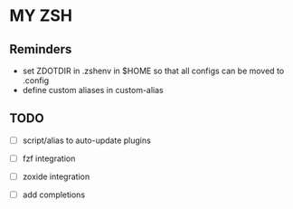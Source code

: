 # MY ZSH

## Reminders
- set ZDOTDIR in .zshenv in $HOME so that all configs can be moved to .config
- define custom aliases in custom-alias

## TODO
- [ ] script/alias to auto-update plugins
- [ ] fzf integration
- [ ] zoxide integration
- [ ] add completions

